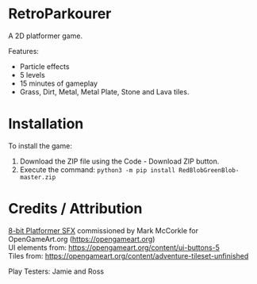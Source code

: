 # RetroParkourer
A 2D platformer game.

Features:
- Particle effects
- 5 levels
- 15 minutes of gameplay
- Grass, Dirt, Metal, Metal Plate, Stone and Lava tiles.

# Installation
To install the game:
1. Download the ZIP file using the Code - Download ZIP button.
2. Execute the command: 
`python3 -m pip install RedBlobGreenBlob-master.zip`

# Credits / Attribution

[8-bit Platformer SFX](https://opengameart.org/content/8-bit-platformer-sfx) commissioned by Mark McCorkle for OpenGameArt.org (https://opengameart.org)  
UI elements from: https://opengameart.org/content/ui-buttons-5  
Tiles from: https://opengameart.org/content/adventure-tileset-unfinished

Play Testers:
Jamie and Ross
